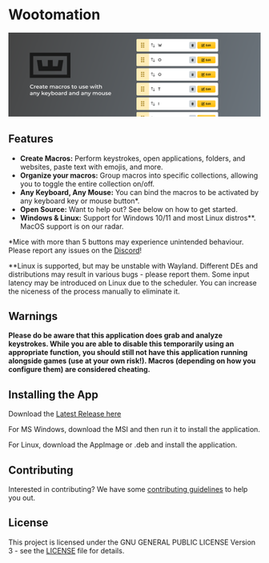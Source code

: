 # Wootomation

<p align="center">
  <img alt="Wootomation* – Create macros to use with any keyboard and any mouse" src=".github/assets/app-hero-banner.svg">
</p>

## Features

- **Create Macros:** Perform keystrokes, open applications, folders, and websites, paste text with emojis, and more.
- **Organize your macros:** Group macros into specific collections, allowing you to toggle the entire collection on/off.
- **Any Keyboard, Any Mouse:** You can bind the macros to be activated by any keyboard key or mouse button*.
- **Open Source:** Want to help out? See below on how to get started.
- **Windows & Linux:** Support for Windows 10/11 and most Linux distros**. MacOS support is on our radar.

*Mice with more than 5 buttons may experience unintended behaviour. Please report any issues on the [Discord](https://discord.gg/wooting)!

**Linux is supported, but may be unstable with Wayland. Different DEs and distributions may result in various bugs - please report them. Some input latency may be introduced on Linux due to the scheduler. You can increase the niceness of the process manually to eliminate it.

## Warnings

**Please do be aware that this application does grab and analyze keystrokes. While you are able to disable this temporarily using an appropriate function, you should still not have this application running alongside games (use at your own risk!). Macros (depending on how you configure them) are considered cheating.**


## Installing the App
Download the [Latest Release here](https://github.com/WootingKb/wooting-macros/releases/latest)

For MS Windows, download the MSI and then run it to install the application.

For Linux, download the AppImage or .deb and install the application.

## Contributing

Interested in contributing? We have some [contributing guidelines](./CONTRIBUTING.md) to help you out.

## License

This project is licensed under the GNU GENERAL PUBLIC LICENSE Version 3  - see the [LICENSE](LICENSE) file for details.
